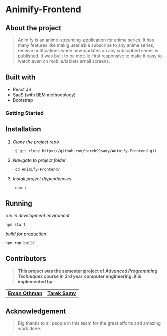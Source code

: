 # Animify-Frontend

## About the project

> Animify is an anime-streaming-application for anime series. It has many features like makig user able subscribe to any anime series, receive notifications when new updates on any subscribed series is published. It was built to be mobile-first responsive to make it easy to watch even on mobile/tablets small screens.

## Built with
- React JS
- SaaS (with BEM methodology)
- Bootstrap

### Getting Started

## Installation

1. _Clone the project repo_

        $ git clone https://github.com/tarek99samy/Animify-Frontend.git

2. _Navigate to project folder_

        cd Animify-Frontend/

3. _Install project dependencies_
   
        npm i

## Running

_run in development enviroment_

    npm start

_build for production_

    npm run build

## Contributors

> **This project was the semester project of _Advanced Programming Techniques_ course in 3rd year computer engineering. it is implemented by:**

<table>
  <tr>
    <td align="center">
    <a href="https://github.com/EmanOthman21" target="_black">
    <b>Eman Othman</b></a>
    </td>
    <td align="center">
    <a href="https://github.com/tarek99samy" target="_black">
    <b>Tarek Samy</b></a>
    </td>    
  </tr>
 </table>

## Acknowledgement
> Big thanks to all people in this team for the great efforts and amazing work done.

